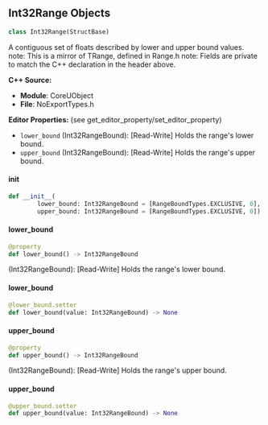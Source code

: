 ## Int32Range Objects

```python
class Int32Range(StructBase)
```

A contiguous set of floats described by lower and upper bound values.
note: This is a mirror of TRange<int32>, defined in Range.h
note: Fields are private to match the C++ declaration in the header above.

**C++ Source:**

- **Module**: CoreUObject
- **File**: NoExportTypes.h

**Editor Properties:** (see get_editor_property/set_editor_property)

- ``lower_bound`` (Int32RangeBound):  [Read-Write] Holds the range's lower bound.
- ``upper_bound`` (Int32RangeBound):  [Read-Write] Holds the range's upper bound.

<a id="unreal.Int32Range.__init__"></a>

#### __init__

```python
def __init__(
        lower_bound: Int32RangeBound = [RangeBoundTypes.EXCLUSIVE, 0],
        upper_bound: Int32RangeBound = [RangeBoundTypes.EXCLUSIVE, 0]) -> None
```

<a id="unreal.Int32Range.lower_bound"></a>

#### lower_bound

```python
@property
def lower_bound() -> Int32RangeBound
```

(Int32RangeBound):  [Read-Write] Holds the range's lower bound.

<a id="unreal.Int32Range.lower_bound"></a>

#### lower_bound

```python
@lower_bound.setter
def lower_bound(value: Int32RangeBound) -> None
```

<a id="unreal.Int32Range.upper_bound"></a>

#### upper_bound

```python
@property
def upper_bound() -> Int32RangeBound
```

(Int32RangeBound):  [Read-Write] Holds the range's upper bound.

<a id="unreal.Int32Range.upper_bound"></a>

#### upper_bound

```python
@upper_bound.setter
def upper_bound(value: Int32RangeBound) -> None
```

<a id="unreal.Int32RangeBound"></a>